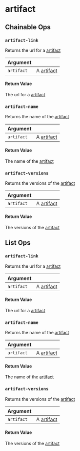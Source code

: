 # artifact

## Chainable Ops
<h3 id="artifact-link"><code>artifact-link</code></h3>

Returns the url for a [artifact](https://docs.wandb.ai/ref/weave/types/artifact)

| Argument |  | 
| :--- | :--- |
| `artifact` | A [artifact](https://docs.wandb.ai/ref/weave/types/artifact) |

#### Return Value
The url for a [artifact](https://docs.wandb.ai/ref/weave/types/artifact)

<h3 id="artifact-name"><code>artifact-name</code></h3>

Returns the name of the [artifact](https://docs.wandb.ai/ref/weave/types/artifact)

| Argument |  | 
| :--- | :--- |
| `artifact` | A [artifact](https://docs.wandb.ai/ref/weave/types/artifact) |

#### Return Value
The name of the [artifact](https://docs.wandb.ai/ref/weave/types/artifact)

<h3 id="artifact-versions"><code>artifact-versions</code></h3>

Returns the versions of the [artifact](https://docs.wandb.ai/ref/weave/types/artifact)

| Argument |  | 
| :--- | :--- |
| `artifact` | A [artifact](https://docs.wandb.ai/ref/weave/types/artifact) |

#### Return Value
The versions of the [artifact](https://docs.wandb.ai/ref/weave/types/artifact)


## List Ops
<h3 id="artifact-link"><code>artifact-link</code></h3>

Returns the url for a [artifact](https://docs.wandb.ai/ref/weave/types/artifact)

| Argument |  | 
| :--- | :--- |
| `artifact` | A [artifact](https://docs.wandb.ai/ref/weave/types/artifact) |

#### Return Value
The url for a [artifact](https://docs.wandb.ai/ref/weave/types/artifact)

<h3 id="artifact-name"><code>artifact-name</code></h3>

Returns the name of the [artifact](https://docs.wandb.ai/ref/weave/types/artifact)

| Argument |  | 
| :--- | :--- |
| `artifact` | A [artifact](https://docs.wandb.ai/ref/weave/types/artifact) |

#### Return Value
The name of the [artifact](https://docs.wandb.ai/ref/weave/types/artifact)

<h3 id="artifact-versions"><code>artifact-versions</code></h3>

Returns the versions of the [artifact](https://docs.wandb.ai/ref/weave/types/artifact)

| Argument |  | 
| :--- | :--- |
| `artifact` | A [artifact](https://docs.wandb.ai/ref/weave/types/artifact) |

#### Return Value
The versions of the [artifact](https://docs.wandb.ai/ref/weave/types/artifact)


